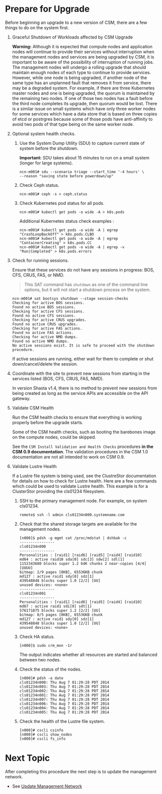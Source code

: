 # Prepare for Upgrade

Before beginning an upgrade to a new version of CSM, there are a few things to do on the system first.

1. Graceful Shutdown of Workloads affected by CSM Upgrade

   **Warning:** Although it is expected that compute nodes and application nodes will continue to provide their services
   without interruption when the management nodes and services are being upgraded by CSM, it is important to
   be aware of the possibility of interruption of running jobs. The management nodes will undergo a rolling upgrade
   that should maintain enough nodes of each type to continue to provide services. However, while one node is being upgraded,
   if another node of the same type has an unplanned fault that removes it from service, there may be a degraded system. For
   example, if there are three Kubernetes master nodes and one is being upgraded, the quorum is maintained by the remaining
   two nodes. If one of those two nodes has a fault before the third node completes its upgrade, then quorum would be lost.
   There is a similar issue on small systems which have only three worker nodes for some services which have a data store that
   is based on three copies of etcd or postrgres because some of those pods have anti-affinity to avoid two pods of that type
   being on the same worker node.

1. Optional system health checks.

    1.  Use the System Dump Utility \(SDU\) to capture current state of system before the shutdown.

        **Important:** SDU takes about 15 minutes to run on a small system \(longer for large systems\).

        ```screen
        ncn-m001# sdu --scenario triage --start_time '-4 hours' \
        --reason "saving state before powerdown/up"
        ```
    1.  Check Ceph status.

        ```screen
        ncn-m001# ceph -s > ceph.status
        ```

    1.  Check Kubernetes pod status for all pods.

        ```screen
        ncn-m001# kubectl get pods -o wide -A > k8s.pods
        ```

        Additional Kubernetes status check examples :

        ```screen
        ncn-m001# kubectl get pods -o wide -A | egrep "CrashLoopBackOff" > k8s.pods.CLBO
        ncn-m001# kubectl get pods -o wide -A | egrep "ContainerCreating" > k8s.pods.CC
        ncn-m001# kubectl get pods -o wide -A | egrep -v "Run|Completed" > k8s.pods.errors
        ```
1.  Check for running sessions.

    Ensure that these services do not have any sessions in progress: BOS, CFS, CRUS, FAS, or NMD.
    > This SAT command has `shutdown` as one of the command line options, but it will not start a shutdown process on the system.

    ```screen
    ncn-m001# sat bootsys shutdown --stage session-checks
    Checking for active BOS sessions.
    Found no active BOS sessions.
    Checking for active CFS sessions.
    Found no active CFS sessions.
    Checking for active CRUS upgrades.
    Found no active CRUS upgrades.
    Checking for active FAS actions.
    Found no active FAS actions.
    Checking for active NMD dumps.
    Found no active NMD dumps.
    No active sessions exist. It is safe to proceed with the shutdown procedure.
    ```

    If active sessions are running, either wait for them to complete or shut down/cancel/delete the session.

1.  Coordinate with the site to prevent new sessions from starting in the services listed (BOS, CFS, CRUS, FAS, NMD).

    In version Shasta v1.4, there is no method to prevent new sessions from being created as long as the service APIs are accessible on the API gateway.


1. Validate CSM Health

   Run the CSM health checks to ensure that everything is working properly before the upgrade starts.

   Some of the CSM health checks, such as booting the barebones image on the compute nodes, could be skipped.

   See the `CSM Install Validation and Health Checks` procedures **in the CSM 0.9 documentation**. The validation procedures in the CSM 1.0 documentation are not all intended to work on CSM 0.9.

1. Validate Lustre Health

   If a Lustre file system is being used, see the ClustreStor documentation for details on how to check
   for Lustre health. Here are a few commands which could be used to validate Lustre health. This example
   is for a ClusterStor providing the cls01234 filesystem.

   1. SSH to the primary management node.
      For example, on system cls01234.
      ```screen
      remote$ ssh -l admin cls01234n000.systemname.com
      ```

   1. Check that the shared storage targets are available for the management nodes.

      ```screen
      [n000]$ pdsh -g mgmt cat /proc/mdstat | dshbak -c
      ----------------
      cls01234n000
      ----------------
      Personalities : [raid1] [raid6] [raid5] [raid4] [raid10]
      md64 : active raid10 sda[0] sdc[3] sdw[2] sdl[1]
      1152343680 blocks super 1.2 64K chunks 2 near-copies [4/4] [UUUU]
      bitmap: 2/9 pages [8KB], 65536KB chunk
      md127 : active raid1 sdy[0] sdz[1]
      439548848 blocks super 1.0 [2/2] [UU]
      unused devices: <none>
      ----------------
      cls01234n001
      ----------------
      Personalities : [raid1] [raid6] [raid5] [raid4] [raid10]
      md67 : active raid1 sdi[0] sdt[1]
      576171875 blocks super 1.2 [2/2] [UU]
      bitmap: 0/5 pages [0KB], 65536KB chunk
      md127 : active raid1 sdy[0] sdz[1]
      439548848 blocks super 1.0 [2/2] [UU]
      unused devices: <none>
      ```

   1. Check HA status.

      ```screen
      [n000]$ sudo crm_mon -1r
      ```

      The output indicates whether all resources are started and balanced between two nodes.

   1. Check the status of the nodes.

      ```screen
      [n000]# pdsh -a date
      cls01234n000: Thu Aug 7 01:29:28 PDT 2014
      cls01234n003: Thu Aug 7 01:29:28 PDT 2014
      cls01234n002: Thu Aug 7 01:29:28 PDT 2014
      cls01234n001: Thu Aug 7 01:29:28 PDT 2014
      cls01234n007: Thu Aug 7 01:29:28 PDT 2014
      cls01234n006: Thu Aug 7 01:29:28 PDT 2014
      cls01234n004: Thu Aug 7 01:29:28 PDT 2014
      cls01234n005: Thu Aug 7 01:29:28 PDT 2014
      ```

   1. Check the health of the Lustre file system.

      ```screen
      [n000]# cscli csinfo
      [n000]# cscli show_nodes
      [n000]# cscli fs_info
      ```

<a name="next-topic"></a>
# Next Topic

   After completing this procedure the next step is to update the management network.

   * See [Update Management Network](index.md#update_management_network)

